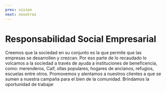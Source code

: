 ```yaml
---
prev: vision
next: nosotros
---
```

# Responsabilidad Social Empresarial

Creemos que la sociedad en su conjunto es la que permite que las empresas se desarrollen y crezcan. Por eso parte de lo recaudado lo volcamos a la sociedad a través de ayuda a instituciones de beneficencia, como: merenderos, Caif, ollas populares, hogares de ancianos, refugios, escuelas entre otros.
Promovemos y alentamos a nuestros clientes a que se sumen a nuestra campaña para el bien de la comunidad.
Brindamos la oportunidad de trabajar 